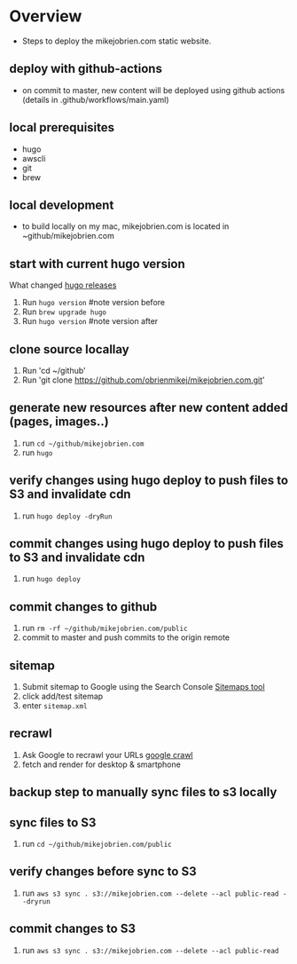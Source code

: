 # Overview

- Steps to deploy the mikejobrien.com static website.

## deploy with github-actions

- on commit to master, new content will be deployed using github actions (details in .github/workflows/main.yaml)

## local prerequisites

- hugo
- awscli
- git
- brew

## local development

- to build locally on my mac, mikejobrien.com is located in ~github/mikejobrien.com

## start with current hugo version

What changed [hugo releases](https://github.com/gohugoio/hugo/releases)

1. Run `hugo version` #note version before
2. Run `brew upgrade hugo`
3. Run `hugo version` #note version after

## clone source locallay

1. Run 'cd ~/github'
1. Run 'git clone <https://github.com/obrienmikej/mikejobrien.com.git>'

## generate new resources after new content added (pages, images..)

1. run `cd ~/github/mikejobrien.com`
2. run `hugo`

## verify changes using hugo deploy to push files to S3 and invalidate cdn

1. run `hugo deploy -dryRun`

## commit changes using hugo deploy to push files to S3 and invalidate cdn

1. run `hugo deploy`

## commit changes to github

1. run `rm -rf ~/github/mikejobrien.com/public`
2. commit to master and push commits to the origin remote

## sitemap

1. Submit sitemap to Google using the Search Console [Sitemaps tool](https://search.google.com/search-console/sitemaps)
2. click add/test sitemap
3. enter `sitemap.xml`

## recrawl

1. Ask Google to recrawl your URLs [google crawl](https://search.google.com/search-console)
2. fetch and render for desktop & smartphone

## backup step to manually sync files to s3 locally

## sync files to S3

1. run `cd ~/github/mikejobrien.com/public`

## verify changes before sync to S3

1. run `aws s3 sync . s3://mikejobrien.com --delete --acl public-read --dryrun`

## commit changes to S3

1. run `aws s3 sync . s3://mikejobrien.com --delete --acl public-read`
